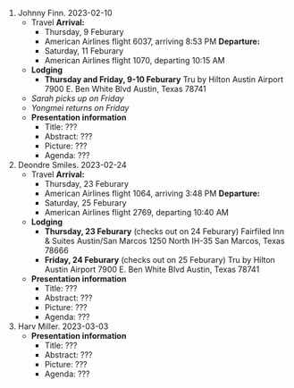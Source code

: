 1. Johnny Finn. 2023-02-10
	- Travel
		**Arrival:**
		- Thursday, 9 Feburary
		- American Airlines flight 6037, arriving 8:53 PM
		**Departure:**
		- Saturday, 11 Feburary
		- American Airlines flight 1070, departing 10:15 AM
	- **Lodging**
		- **Thursday and Friday, 9-10 Feburary**
			Tru by Hilton Austin Airport
			7900 E. Ben White Blvd
			Austin, Texas 78741
	- _Sarah picks up on Friday_
	- _Yongmei returns on Friday_
	- **Presentation information**
		- Title: ???
		- Abstract: ???
		- Picture: ???
		- Agenda: ???
2. Deondre Smiles. 2023-02-24
	- Travel
		**Arrival:**
		- Thursday, 23 Feburary
		- American Airlines flight 1064, arriving 3:48 PM
		**Departure:**
		- Saturday, 25 Feburary
		- American Airlines flight 2769, departing 10:40 AM
	- **Lodging**
		- **Thursday, 23 Feburary** (checks out on 24 Feburary)
			Fairfiled Inn & Suites Austin/San Marcos
			1250 North IH-35
			San Marcos, Texas 78666
		- **Friday, 24 Feburary** (checks out on 25 Feburary)
			Tru by Hilton Austin Airport
			7900 E. Ben White Blvd
			Austin, Texas 78741
	- **Presentation information**
		- Title: ???
		- Abstract: ???
		- Picture: ???
		- Agenda: ???
3. Harv Miller. 2023-03-03
	- **Presentation information**
		- Title: ???
		- Abstract: ???
		- Picture: ???
		- Agenda: ???